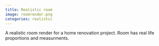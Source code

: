 ```yaml
---
title: Realistic room
image: roomrender.png
categories: realistic
---
```


A realistic room render for a home renovation project. Room has real life proportions and measurments.
